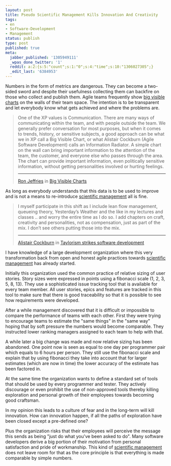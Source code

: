 ```yaml
---
layout: post
title: Pseudo Scientific Management Kills Innovation And Creativity
tags:
- en
- Software-Development
- Management
status: publish
type: post
published: true
meta:
  jabber_published: '1305949111'
  _wpas_done_twitter: '1'
  reddit: a:2:{s:5:"count";s:1:"0";s:4:"time";s:10:"1306027305";}
  _edit_last: '6384953'
---
```

Numbers in the form of metrics are dangerous. They can become a two-sided sword and despite their usefulness collecting them can backfire on those who collect and publish them. Agile teams frequently show <a href="http://xprogramming.com/articles/bigvisiblecharts/">big visible charts</a> on the walls of their team space. The intention is to be transparent and let everybody know what gets achieved and where the problems are.

<blockquote>
	One of the XP values is Communication. There are many ways of communicating within the team, and with people outside the team. We generally prefer conversation for most purposes, but when it comes to trends, history, or sensitive subjects, a good approach can be what we in XP call a Big Visible Chart, or what Alistair Cockburn (Agile Software Development) calls an Information Radiator. A simple chart on the wall can bring important information to the attention of the team, the customer, and everyone else who passes through the area. The chart can provide important information, even politically sensitive information, without getting personalities involved or hurting feelings.
	<hr />
	<p><a href="http://xprogramming.com/">Ron Jeffries</a> in <a href="http://xprogramming.com/articles/bigvisiblecharts/">Big Visible Charts</a></p>
</blockquote>

As long as everybody understands that this data is to be used to improve and is not a means to re-introduce <a href="http://en.wikipedia.org/wiki/Scientific_management">scientific management</a> all is fine.

<blockquote>
	I myself participate in this shift as I include lean flow management, queueing theory, Yesterday’s Weather and the like in my lectures and classes .. and worry the entire time as I do so. I add chapters on craft, creativity and personalities, not as compensation, just as part of the mix. I don’t see others putting those into the mix.
	<hr />
	<p><a href="http://alistair.cockburn.us/">Alistair Cockburn</a> in <a href="http://alistair.cockburn.us/Taylorism+strikes+software+development">Taylorism strikes software development</a></p>
</blockquote>

I have knowledge of a large development organization where this very transformation back from open and honest agile practices towards <a href="http://en.wikipedia.org/wiki/Scientific_management">scientific management</a> has already started.

Initially this organization used the common practice of relative sizing of user stories. Story sizes were expressed in points using a fibonacci scale (1, 2, 3, 5, 8, 13). They use a sophisticated issue tracking tool that is available for every team member. All user stories, epics and features are tracked in this tool to make sure that there is good traceability so that it is possible to see how requirements were developed.

After a while management discovered that it is difficult or impossible to compare the performance of teams with each other. First they were trying to encourage teams to estimate the "same things" in the "same way" hoping that by soft pressure the numbers would become comparable. They instructed lower ranking managers assigned to each team to help with that.

A while later a big change was made and now relative sizing has been abandoned. One point now is seen as equal to one day per programmer pair which equals to 6 hours per person. They still use the fibonacci scale and explain that by using fibonacci they take into account that for larger estimates (which are now in time) the lower accuracy of the estimate has been factored in.

At the same time the organization wants to define a standard set of tools that should be used by every programmer and tester. They actively discourage or even prohibit the use of non-approved tools thereby killing exploration and personal growth of their employees towards becoming good craftsman.

In my opinion this leads to a culture of fear and in the long-term will kill innovation. How can innovation happen, if all the paths of exploration have been closed except a pre-defined one?

Plus the organization risks that their employees will perceive the message this sends as being "just do what you've been asked to do". Many software developers derive a big portion of their motivation from personal satisfaction and pride of workmanship. This kind of <a href="http://en.wikipedia.org/wiki/Scientific_management">scientific management</a> does not leave room for that as the core principle is that everything is made comparable by simple numbers.

